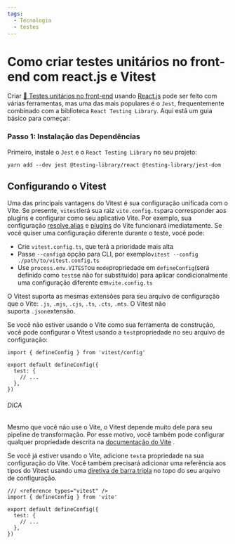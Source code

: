 ```yaml
---
tags:
  - Tecnologia
  - testes
---
```

# Como criar testes unitários no front-end com react.js e Vitest

Criar [🧪 Testes unitários no front-end](🧪%20Testes%20unitários%20no%20front-end.md) usando [React.js](React.js.md) pode ser feito com várias ferramentas, mas uma das mais populares é o `Jest`, frequentemente combinado com a biblioteca `React Testing Library`. Aqui está um guia básico para começar:
### Passo 1: Instalação das Dependências

Primeiro, instale o `Jest` e o `React Testing Library` no seu projeto:

```shell
yarn add --dev jest @testing-library/react @testing-library/jest-dom
```


## Configurando o Vitest[​](https://vitest.dev/guide/#configuring-vitest)

Uma das principais vantagens do Vitest é sua configuração unificada com o Vite. Se presente, `vitest`lerá sua raiz `vite.config.ts`para corresponder aos plugins e configurar como seu aplicativo Vite. Por exemplo, sua configuração [resolve.alias](https://vitejs.dev/config/shared-options.html#resolve-alias) e [plugins](https://vitejs.dev/guide/using-plugins.html) do Vite funcionará imediatamente. Se você quiser uma configuração diferente durante o teste, você pode:

- Crie `vitest.config.ts`, que terá a prioridade mais alta
- Passe `--config`a opção para CLI, por exemplo`vitest --config ./path/to/vitest.config.ts`
- Use `process.env.VITEST`ou `mode`propriedade em `defineConfig`(será definido como `test`se não for substituído) para aplicar condicionalmente uma configuração diferente em`vite.config.ts`

O Vitest suporta as mesmas extensões para seu arquivo de configuração que o Vite: `.js`, `.mjs`, `.cjs`, `.ts`, `.cts`, `.mts`. O Vitest não suporta `.json`extensão.

Se você não estiver usando o Vite como sua ferramenta de construção, você pode configurar o Vitest usando a `test`propriedade no seu arquivo de configuração:

```tsx
import { defineConfig } from 'vitest/config'

export default defineConfig({
  test: {
    // ...
  },
})
```

###### DICA

Mesmo que você não use o Vite, o Vitest depende muito dele para seu pipeline de transformação. Por esse motivo, você também pode configurar qualquer propriedade descrita na [documentação do Vite](https://vitejs.dev/config/) .

Se você já estiver usando o Vite, adicione `test`a propriedade na sua configuração do Vite. Você também precisará adicionar uma referência aos tipos do Vitest usando uma [diretiva de barra tripla](https://www.typescriptlang.org/docs/handbook/triple-slash-directives.html#-reference-types-) no topo do seu arquivo de configuração.

```tsx
/// <reference types="vitest" />
import { defineConfig } from 'vite'

export default defineConfig({
  test: {
    // ...
  },
})
```